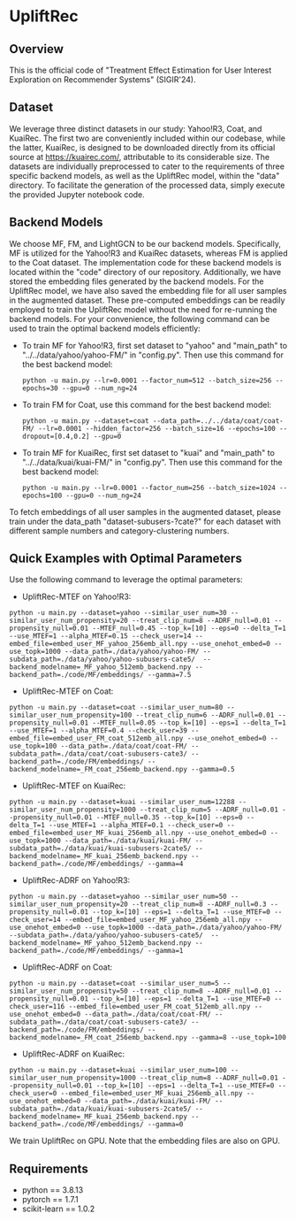 # UpliftRec


## Overview

This is the official code of "Treatment Effect Estimation for User Interest Exploration on Recommender Systems" (SIGIR'24).

## Dataset

We leverage three distinct datasets in our study: Yahoo!R3, Coat, and KuaiRec. The first two are conveniently included within our codebase, while the latter, KuaiRec, is designed to be downloaded directly from its official source at https://kuairec.com/, attributable to its considerable size. The datasets are individually preprocessed to cater to the requirements of three specific backend models, as well as the UpliftRec model, within the "data" directory. To facilitate the generation of the processed data, simply execute the provided Jupyter notebook code.

## Backend Models

We choose MF, FM, and LightGCN to be our backend models. Specifically, MF is utilized for the Yahoo!R3 and KuaiRec datasets, whereas FM is applied to the Coat dataset. The implementation code for these backend models is located within the "code" directory of our repository. Additionally, we have stored the embedding files generated by the backend models. For the UpliftRec model, we have also saved the embedding file for all user samples in the augmented dataset. These pre-computed embeddings can be readily employed to train the UpliftRec model without the need for re-running the backend models.
For your convenience, the following command can be used to train the optimal backend models efficiently:

+ To train MF for Yahoo!R3, first set dataset to "yahoo" and "main_path"  to "../../data/yahoo/yahoo-FM/" in "config.py". Then use this command for the best backend model:

  ```
  python -u main.py --lr=0.0001 --factor_num=512 --batch_size=256 --epochs=30 --gpu=0 --num_ng=24
  ```

+ To train FM for Coat, use this command for the best backend model:

  ```
  python -u main.py --dataset=coat --data_path=../../data/coat/coat-FM/ --lr=0.0001 --hidden_factor=256 --batch_size=16 --epochs=100 --dropout=[0.4,0.2] --gpu=0
  ```

+ To train MF for KuaiRec, first set dataset to "kuai" and "main_path"  to "../../data/kuai/kuai-FM/" in "config.py". Then use this command for the best backend model:

  ```
  python -u main.py --lr=0.0001 --factor_num=256 --batch_size=1024 --epochs=100 --gpu=0 --num_ng=24
  ```

To fetch embeddings of all user samples in the augmented dataset, please train under the data_path "dataset-subusers-?cate?" for each dataset with different sample numbers and category-clustering numbers.

## Quick Examples with Optimal Parameters

Use the following command to leverage the optimal parameters: 

+ UpliftRec-MTEF on Yahoo!R3:

```
python -u main.py --dataset=yahoo --similar_user_num=30 --similar_user_num_propensity=20 --treat_clip_num=8 --ADRF_null=0.01 --propensity_null=0.01 --MTEF_null=0.45 --top_k=[10] --eps=0 --delta_T=1 --use_MTEF=1 --alpha_MTEF=0.15 --check_user=14 --embed_file=embed_user_MF_yahoo_256emb_all.npy --use_onehot_embed=0 --use_topk=1000 --data_path=./data/yahoo/yahoo-FM/ --subdata_path=./data/yahoo/yahoo-subusers-cate5/  --backend_modelname=_MF_yahoo_512emb_backend.npy --backend_path=./code/MF/embeddings/ --gamma=7.5
```


+ UpliftRec-MTEF on Coat:

```
python -u main.py --dataset=coat --similar_user_num=80 --similar_user_num_propensity=100 --treat_clip_num=6 --ADRF_null=0.01 --propensity_null=0.01 --MTEF_null=0.05 --top_k=[10] --eps=1 --delta_T=1 --use_MTEF=1 --alpha_MTEF=0.4 --check_user=39 --embed_file=embed_user_FM_coat_512emb_all.npy --use_onehot_embed=0 --use_topk=100 --data_path=./data/coat/coat-FM/ --subdata_path=./data/coat/coat-subusers-cate3/ --backend_path=./code/FM/embeddings/ --backend_modelname=_FM_coat_256emb_backend.npy --gamma=0.5
```

+ UpliftRec-MTEF on KuaiRec:

```
python -u main.py --dataset=kuai --similar_user_num=12288 --similar_user_num_propensity=1000 --treat_clip_num=5 --ADRF_null=0.01 --propensity_null=0.01 --MTEF_null=0.35 --top_k=[10] --eps=0 --delta_T=1 --use_MTEF=1 --alpha_MTEF=0.1 --check_user=0 --embed_file=embed_user_MF_kuai_256emb_all.npy --use_onehot_embed=0 --use_topk=1000 --data_path=./data/kuai/kuai-FM/ --subdata_path=./data/kuai/kuai-subusers-2cate5/ --backend_modelname=_MF_kuai_256emb_backend.npy --backend_path=./code/MF/embeddings/ --gamma=4
```

+ UpliftRec-ADRF on Yahoo!R3:

```
python -u main.py --dataset=yahoo --similar_user_num=50 --similar_user_num_propensity=20 --treat_clip_num=8 --ADRF_null=0.3 --propensity_null=0.01 --top_k=[10] --eps=1 --delta_T=1 --use_MTEF=0 --check_user=14 --embed_file=embed_user_MF_yahoo_256emb_all.npy --use_onehot_embed=0 --use_topk=1000 --data_path=./data/yahoo/yahoo-FM/ --subdata_path=./data/yahoo/yahoo-subusers-cate5/  --backend_modelname=_MF_yahoo_512emb_backend.npy --backend_path=./code/MF/embeddings/ --gamma=1
```

+ UpliftRec-ADRF on Coat:

```
python -u main.py --dataset=coat --similar_user_num=5 --similar_user_num_propensity=50 --treat_clip_num=8 --ADRF_null=0.01 --propensity_null=0.01 --top_k=[10] --eps=1 --delta_T=1 --use_MTEF=0 --check_user=116 --embed_file=embed_user_FM_coat_512emb_all.npy --use_onehot_embed=0 --data_path=./data/coat/coat-FM/ --subdata_path=./data/coat/coat-subusers-cate3/ --backend_path=./code/FM/embeddings/ --backend_modelname=_FM_coat_256emb_backend.npy --gamma=8 --use_topk=100
```

+ UpliftRec-ADRF on KuaiRec:

```
python -u main.py --dataset=kuai --similar_user_num=100 --similar_user_num_propensity=1000 --treat_clip_num=8 --ADRF_null=0.01 --propensity_null=0.01 --top_k=[10] --eps=1 --delta_T=1 --use_MTEF=0 --check_user=0 --embed_file=embed_user_MF_kuai_256emb_all.npy --use_onehot_embed=0 --data_path=./data/kuai/kuai-FM/ --subdata_path=./data/kuai/kuai-subusers-2cate5/ --backend_modelname=_MF_kuai_256emb_backend.npy --backend_path=./code/MF/embeddings/ --gamma=0
```
We train UpliftRec on GPU. Note that the embedding files are also on GPU.


## Requirements

- python == 3.8.13
- pytorch == 1.7.1
- scikit-learn == 1.0.2

